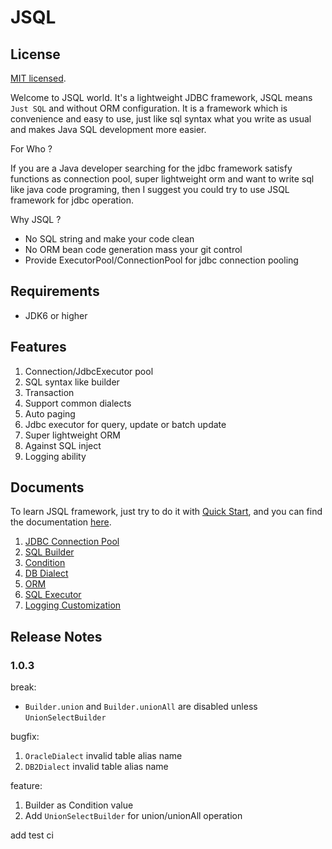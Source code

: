 JSQL
======

## License
[MIT licensed](https://github.com/icuter/jsql/blob/master/LICENSE.md).

Welcome to JSQL world. It's a lightweight JDBC framework, JSQL means `Just SQL` and without ORM configuration.
It is a framework which is convenience and easy to use, just like sql syntax what you write as usual and 
makes Java SQL development more easier.

For Who ?

If you are a Java developer searching for the jdbc framework satisfy functions as connection pool, super lightweight orm
and want to write sql like java code programing, then I suggest you could try to use JSQL framework for jdbc operation.

Why JSQL ?
- No SQL string and make your code clean
- No ORM bean code generation mass your git control
- Provide ExecutorPool/ConnectionPool for jdbc connection pooling

## Requirements
- JDK6 or higher

## Features
1. Connection/JdbcExecutor pool
2. SQL syntax like builder
3. Transaction
4. Support common dialects
5. Auto paging
6. Jdbc executor for query, update or batch update
7. Super lightweight ORM
8. Against SQL inject
9. Logging ability

## Documents
To learn JSQL framework, just try to do it with [Quick Start](https://www.icuter.cn/quickstart.html), and you can find the documentation [here](https://www.icuter.cn).

1. [JDBC Connection Pool](https://www.icuter.cn/pool.html)
2. [SQL Builder](https://www.icuter.cn/builder.html)
3. [Condition](https://www.icuter.cn/condition.html)
4. [DB Dialect](https://www.icuter.cn/dialect.html)
5. [ORM](https://www.icuter.cn/ORM.html)
6. [SQL Executor](https://www.icuter.cn/executor.html)
7. [Logging Customization](https://www.icuter.cn/logging.html)

## Release Notes
### 1.0.3
break:
- `Builder.union` and `Builder.unionAll` are disabled unless `UnionSelectBuilder` 

bugfix:
1. `OracleDialect` invalid table alias name
2. `DB2Dialect` invalid table alias name

feature:
1. Builder as Condition value
2. Add `UnionSelectBuilder` for union/unionAll operation


add test ci
